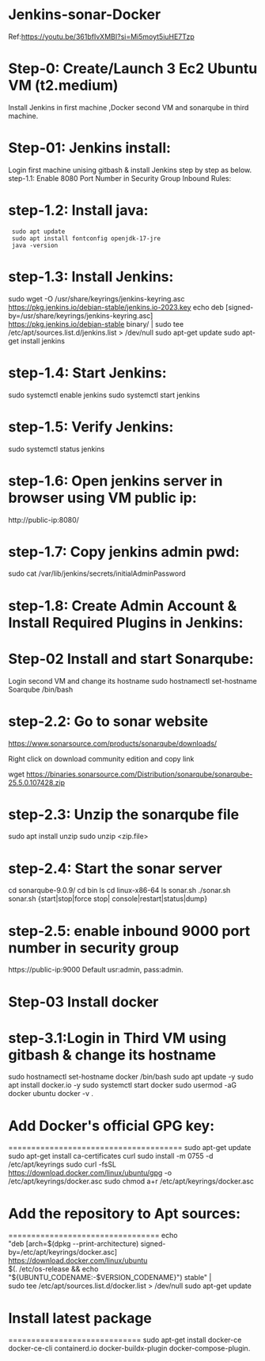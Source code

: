 # Jenkins-sonar-Docker
Ref:https://youtu.be/361bfIvXMBI?si=Mi5moyt5iuHE7Tzp

Step-0: Create/Launch 3 Ec2 Ubuntu VM (t2.medium)
==========================
Install Jenkins in first machine ,Docker second VM and sonarqube in third machine.

Step-01: Jenkins install:
=========================
  Login first machine unising gitbash & install Jenkins step by step as below.
  step-1.1: Enable 8080 Port Number in Security Group Inbound Rules:
 
step-1.2: Install java:
========================= 
     sudo apt update
     sudo apt install fontconfig openjdk-17-jre
     java -version
  
step-1.3: Install Jenkins:
========================
   sudo wget -O /usr/share/keyrings/jenkins-keyring.asc \
    https://pkg.jenkins.io/debian-stable/jenkins.io-2023.key
   echo deb [signed-by=/usr/share/keyrings/jenkins-keyring.asc] \
    https://pkg.jenkins.io/debian-stable binary/ | sudo tee \
    /etc/apt/sources.list.d/jenkins.list > /dev/null
    sudo apt-get update
    sudo apt-get install jenkins
    
step-1.4: Start Jenkins:
========================
   sudo systemctl enable jenkins
   sudo systemctl start jenkins
  
step-1.5: Verify Jenkins:
===================
   sudo systemctl status jenkins
   
step-1.6: Open jenkins server in browser using VM public ip:
======================
   http://public-ip:8080/
   
step-1.7: Copy jenkins admin pwd:
===============================
   sudo cat /var/lib/jenkins/secrets/initialAdminPassword
   
step-1.8: Create Admin Account & Install Required Plugins in Jenkins:
===============================================

Step-02 Install and start Sonarqube:
================================

Login second VM and change its hostname
  sudo hostnamectl set-hostname Soarqube
  /bin/bash
  
step-2.2: Go to sonar website
==================================
 https://www.sonarsource.com/products/sonarqube/downloads/
 
 Right click on download community edition and copy link
 
 wget https://binaries.sonarsource.com/Distribution/sonarqube/sonarqube-25.5.0.107428.zip
 
 step-2.3: Unzip the sonarqube file
 ================================
  sudo apt install unzip 
  sudo unzip <zip.file>
  
  step-2.4: Start the sonar server
  =============================
  cd sonarqube-9.0.9/
  cd bin
  ls
  cd linux-x86-64
  ls
  sonar.sh
  ./sonar.sh
  sonar.sh {start|stop|force stop| console|restart|status|dump}
  
  step-2.5: enable inbound 9000 port number in security group
  =================================================
  https://public-ip:9000 
   Default usr:admin, pass:admin.

   Step-03 Install docker 
   ==========================
  step-3.1:Login in Third VM using gitbash & change its hostname
  ===========================================
  sudo hostnamectl set-hostname docker
  /bin/bash
  sudo apt update -y
  sudo apt install docker.io -y
  sudo systemctl start docker
  sudo usermod -aG docker ubuntu
  docker -v
.
  # Add Docker's official GPG key:
  ======================================
  sudo apt-get update
sudo apt-get install ca-certificates curl
sudo install -m 0755 -d /etc/apt/keyrings
sudo curl -fsSL https://download.docker.com/linux/ubuntu/gpg -o /etc/apt/keyrings/docker.asc
sudo chmod a+r /etc/apt/keyrings/docker.asc
# Add the repository to Apt sources:
=================================
echo \
  "deb [arch=$(dpkg --print-architecture) signed-by=/etc/apt/keyrings/docker.asc] https://download.docker.com/linux/ubuntu \
  $(. /etc/os-release && echo "${UBUNTU_CODENAME:-$VERSION_CODENAME}") stable" | \
  sudo tee /etc/apt/sources.list.d/docker.list > /dev/null
sudo apt-get update

# Install latest package
=============================
sudo apt-get install docker-ce docker-ce-cli containerd.io docker-buildx-plugin docker-compose-plugin.


    



   
